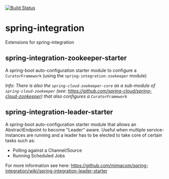 [![Build Status](https://travis-ci.org/mimacom/spring-integration.svg?branch=master)](https://travis-ci.org/mimacom/spring-integration)

# spring-integration
Extensions for spring-integration

## spring-integration-zookeeper-starter
A spring-boot auto-configuration starter module to configure a `CuratorFramework` (using the `spring-integration-zookeeper` module)

_Info: There is also the `spring-cloud-zookeeper-core` as a sub-module of `spring-cloud-zookeeper` (see: https://github.com/spring-cloud/spring-cloud-zookeeper)
that also configures a `CuratorFramework`_

## spring-integration-leader-starter
A spring-boot auto-configuration starter module that allows an AbstractEndpoint to become "Leader" aware.
Useful when multiple service-instances are running and a leader has to be elected to take core of certain tasks such as:
 * Polling against a Channel/Source
 * Running Scheduled Jobs

For more information see here: https://github.com/mimacom/spring-integration/wiki/spring-integration-leader-starter
